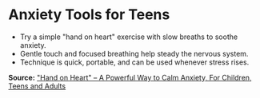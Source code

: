 # Anxiety Tools for Teens

- Try a simple "hand on heart" exercise with slow breaths to soothe anxiety.
- Gentle touch and focused breathing help steady the nervous system.
- Technique is quick, portable, and can be used whenever stress rises.

**Source:** ["Hand on Heart" – A Powerful Way to Calm Anxiety, For Children, Teens and Adults](https://www.heysigmund.com/hand-on-heart-a-powerful-way-to-calm-anxiety-for-children-teens-and-adults/)
